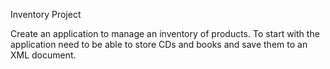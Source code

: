 Inventory Project

Create an application to manage an inventory of products. To start with the application need to be able to store CDs and books and save them to an XML document.
